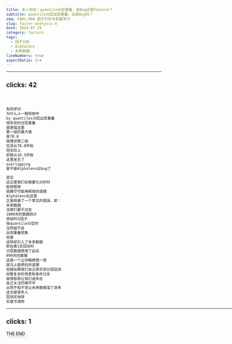 ```yaml
---
title: 未卜先知！quantile分层重叠，是Bug还是Feature？
subtitle: quantile分层出现重叠，这是Bug吗？
seq: FA01-008 因子分析与机器学习
slug: factor-analysis-8
date: 2024-07-29
category: factors
tags:
  - 因子分析
  - Alphalens
  - 未来数据
lineNumbers: true
aspectRatio: 3/4
---
```


---
clicks: 42
---

<style scoped>
.shadows {
    filter: drop-shadow(0 5px 20px rgba(0,0,0,0.8));
}
.bg {
  width: 100%;
  height: 100%;
  background-size: 90% 100%;
  background-position: center;
  position: absolute;
}
.step-0-bg {
    background-image: url('https://images.jieyu.ai/images/2024/07/why-alphalens-quantiles-overlap.jpg')
}
.step-1-bg {
  background-image: url('https://images.jieyu.ai/images/2024/07/cut-by-quantile-small.png');
}
</style>

<Device kind="iphone-14-pro" class="abs top-10% left-30% shadows"
        :enter="{rotate: '45deg',opacity: 1}"
        :click-3="{rotate: '90deg',opacity: 0}"
        >
<div class="bg step-0-bg"/>
</Device>


<Device kind="iphone-14-pro" class="abs top-10% left-30% shadows"
        :enter="{opacity:0, rotate: '45deg', scale:1}"
        :click-3="{opacity:1, rotate: '90deg'}"
        :click-43="{scale:0}">

<div class="bg step-1-bg"/>

</Device>

<v-drag v-click=[5,6] class="abs w-100px h-80px" pos="269,470,620,76">

<Box></Box>
</v-drag>

<v-drag v-click=[6,7] class="abs w-100px h-80px" pos="531,458,198,97">

<Ellipse></Ellipse>
</v-drag>

<v-drag v-click=[7,8] class="abs w-100px h-80px" pos="263,527,653,73">

<Box/>
</v-drag>

<v-drag v-click=[10,11] class="abs w-100px h-80px" pos="346,521,193,71">

<Box/>
</v-drag>

<SoarText v-click=[0,43] class="abs top-150px w-80% h-80% left-50px" colorMix="None">

```md

有同学问
为什么上一期视频中
by quantiles分层出现重叠
他所说的分层重叠
就是指这里
第一组的最大值
是78.8
按理说第二组
应该从78.8开始
但实际上
却是从10.5开始
这里发生了
overlapping
是不是Alphalens出bug了

其实
这正是我们在做量化分析时
能用框架
就要尽可能用框架的道理
Alphalens在这里
正是规避了一个常见的错误，即：
未来数据
当我们基于过去
1000天的数据统计
来给RSI因子
按quantile分层时
当然就不会
出现重叠现象
但是
这样却引入了未来数据
即在第1天回测时
分层数据使用了此后
999天的数据
这是一个让你略微想一想
就马上能明白的道理
但是如果我们自己来实现分层回测
纷繁复杂的场景和条件分支
就很容易让我们迷失在
自己关注的细节中
从而不知不觉让未来数据溜了进来
这也是很多人
回测买地球
实盘亏成狗

```
</SoarText>

---
clicks: 1
---

<div v-motion class="flex flex-col justify-center items-center"
    :enter="{scale:0,y:400}"
    :click-1="{scale:1, transition: { duration: 2000 }}">
<QtBrand class="w-250px" />
<div class="text-8xl mt-20px" style="text-shadow: 2px 5px 10px rgba(0,0,0,0.5)">THE END</div>
</div>

<!--

有同学问，为什么上一期视频中，by quantiles分层出现重叠？是不是Alphalens出bug了？

事实上，看上去不合理的结果，却正是Alphalens的优秀之外：它在这里规避了一个可能引入未来数据的错误。

Alphalens在进行分层时，是在每日因子值内部进行的分层，而不是把所有因子值放在一起，然后再进行分层。

由于每一日的因子值分布不一样，所以按quantile进行分层，就容易出现overlapping的情况，并且，从因子预测的角度上看，也可能降低了因子有效性。

如果将所有期的因子值放在一起进行统计再by quantile分层，这样看起来结果会更make sense，但却不小心引入了未来数据。

定律一：凡是使用统计函数的地方，都有可能引入未来数据。
定律二：凡是可能出错的地方，最终一定会出错。

你可能之前接触过因子分析。但很有可能从来没有意识到会有这么多坑。关注QuanTide 量化风云，持续为你更新。

-->

